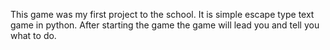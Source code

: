 This game was my first project to the school.
It is simple escape type text game in python.
After starting the game the game will lead you and tell you what to do.
